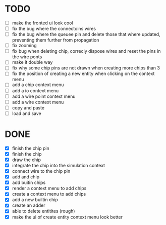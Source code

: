 # TODO

- [ ] make the fronted ui look cool
- [ ] fix the bug where the connectoins wires
- [ ] fix the bug where the queuee pin and delete those that where updated, preventing them further from propagation
- [ ] fix zooming
- [ ] fix bug when deleting chip, correcly dispose wires and reset the pins in the wire ponts
- [ ] make it double way
- [ ] fix why some chip pins are not drawn when creating more chips than 3
- [ ] fix the position of creating a new entity when clicking on the context menu
- [ ] add a chip context menu
- [ ] add a io context menu
- [ ] add a wire point context menu
- [ ] add a wire context menu
- [ ] copy and paste
- [ ] load and save

# DONE

- [x] finish the chip pin
- [x] finish the chip
- [x] draw the chip
- [x] integrate the chip into the simulation context
- [x] connect wire to the chip pin
- [x] add and chip
- [x] add buitin chips
- [x] render a context menu to add chips
- [x] create a context menu to add chips
- [x] add a new builtin chip
- [x] create an adder
- [x] able to delete entitites (rough)
- [x] make the ui of create entity context menu look better
